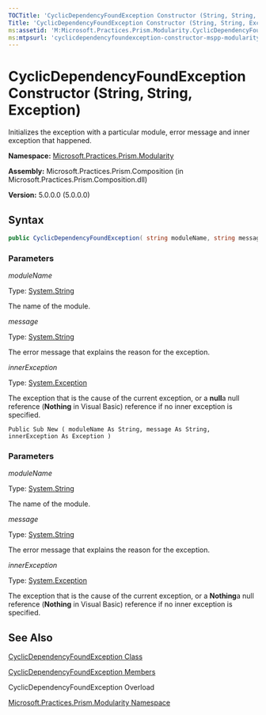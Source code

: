 ```yaml
---
TOCTitle: 'CyclicDependencyFoundException Constructor (String, String, Exception)'
Title: 'CyclicDependencyFoundException Constructor (String, String, Exception) (Microsoft.Practices.Prism.Modularity)'
ms:assetid: 'M:Microsoft.Practices.Prism.Modularity.CyclicDependencyFoundException.\#ctor(System.String,System.String,System.Exception)'
ms:mtpsurl: 'cyclicdependencyfoundexception-constructor-mspp-modularity.md'
---
```



# CyclicDependencyFoundException Constructor (String, String, Exception)

Initializes the exception with a particular module, error message and inner exception that happened.

**Namespace:** [Microsoft.Practices.Prism.Modularity](/patterns-practices/reference/mspp-modularity-namespace)

**Assembly:** Microsoft.Practices.Prism.Composition (in Microsoft.Practices.Prism.Composition.dll)

**Version:** 5.0.0.0 (5.0.0.0)

## Syntax

```C#
public CyclicDependencyFoundException( string moduleName, string message, Exception innerException )
```
### Parameters

*moduleName*

Type: [System.String](http://msdn.microsoft.com/en-us/library/s1wwdcbf)

The name of the module.

*message*

Type: [System.String](http://msdn.microsoft.com/en-us/library/s1wwdcbf)

The error message that explains the reason for the exception.

*innerException*

Type: [System.Exception](http://msdn.microsoft.com/en-us/library/c18k6c59)

The exception that is the cause of the current exception, or a **null**a null reference (**Nothing** in Visual Basic) reference if no inner exception is specified.


```VB
Public Sub New ( moduleName As String, message As String, innerException As Exception )
```
### Parameters

*moduleName*  

Type: [System.String](http://msdn.microsoft.com/en-us/library/s1wwdcbf)

The name of the module.

*message*

Type: [System.String](http://msdn.microsoft.com/en-us/library/s1wwdcbf)

The error message that explains the reason for the exception.

*innerException*

Type: [System.Exception](http://msdn.microsoft.com/en-us/library/c18k6c59)

The exception that is the cause of the current exception, or a **Nothing**a null reference (**Nothing** in Visual Basic) reference if no inner exception is specified.

## See Also

[CyclicDependencyFoundException Class](/patterns-practices/reference/cyclicdependencyfoundexception-class-mspp-modularity)

[CyclicDependencyFoundException Members](/patterns-practices/reference/cyclicdependencyfoundexception-members-mspp-modularity)

CyclicDependencyFoundException Overload

[Microsoft.Practices.Prism.Modularity Namespace](/patterns-practices/reference/mspp-modularity-namespace)
